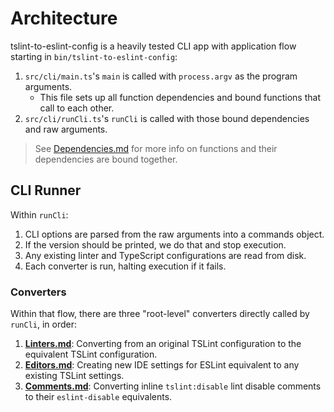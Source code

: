 # Architecture

tslint-to-eslint-config is a heavily tested CLI app with application flow starting in `bin/tslint-to-eslint-config`:

1. `src/cli/main.ts`'s `main` is called with `process.argv` as the program arguments.
    - This file sets up all function dependencies and bound functions that call to each other.
2. `src/cli/runCli.ts`'s `runCli` is called with those bound dependencies and raw arguments.

> See [Dependencies.md](../Dependencies.md) for more info on functions and their dependencies are bound together.

## CLI Runner

Within `runCli`:

1. CLI options are parsed from the raw arguments into a commands object.
2. If the version should be printed, we do that and stop execution.
3. Any existing linter and TypeScript configurations are read from disk.
4. Each converter is run, halting execution if it fails.

### Converters

Within that flow, there are three "root-level" converters directly called by `runCli`, in order:

1. **[Linters.md](./Linters.md)**: Converting from an original TSLint configuration to the equivalent TSLint configuration.
2. **[Editors.md](./Editors.md)**: Creating new IDE settings for ESLint equivalent to any existing TSLint settings.
3. **[Comments.md](./Comments.md)**: Converting inline `tslint:disable` lint disable comments to their `eslint-disable` equivalents.
